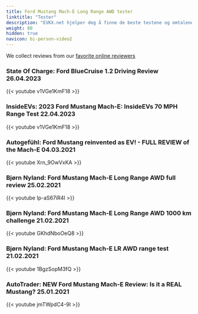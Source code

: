 ```yaml
---
title: Ford Mustang Mach-E Long Range AWD tester
linktitle: "Tester"
description: "EVKX.net hjelper deg å finne de beste testene og omtalene av denne modellen. "
weight: 80
hidden: true
navicon: bi-person-video2
---
```

We collect reviews from our [favorite online reviewers](/guides/evreviewers/)

### State Of Charge: Ford BlueCruise 1.2 Driving Review 26.04.2023

{{< youtube v1VGe1KmF18 >}}

### InsideEVs: 2023 Ford Mustang Mach-E: InsideEVs 70 MPH Range Test 22.04.2023

{{< youtube v1VGe1KmF18 >}}

### Autogefühl: Ford Mustang reinvented as EV! - FULL REVIEW of the Mach-E 04.03.2021

{{< youtube Xrn_9OwVxKA >}}

### Bjørn Nyland: Ford Mustang Mach-E Long Range AWD full review 25.02.2021

{{< youtube Ip-aS67iR4I >}}

### Bjørn Nyland: Ford Mustang Mach-E Long Range AWD 1000 km challenge 21.02.2021

{{< youtube GKhdNboOeQ8 >}}

### Bjørn Nyland: Ford Mustang Mach-E LR AWD range test 21.02.2021

{{< youtube 1BgzSopM3fQ >}}

### AutoTrader: NEW Ford Mustang Mach-E Review: Is it a REAL Mustang? 25.01.2021

{{< youtube jmTWpdC4-9I >}}

